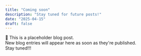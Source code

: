 ```yaml
---
title: "Coming soon"
description: "Stay tuned for future posts!"
date: "2025-04-15"
draft: false
---
```


🚧 This is a placeholder blog post.  
New blog entries will appear here as soon as they're published.  
Stay tuned!!!
